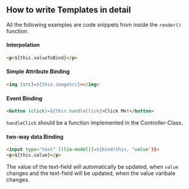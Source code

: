 ## How to write Templates in detail

All the following examples are code snippets from inside the `render()` function.

#### Interpolation

```html
<p>${this.valueToBind}</p>
```

#### Simple Attribute Binding
```html
<img [src]=${this.imageSrc}></img>
```

#### Event Binding
```html
<button (click)=${this.handleClick}>Click Me!</button>
```
`handleClick` should be a function implemented in the Controller-Class.

#### two-way data Binding
```html
<input type="text" [(lio-model)]=${bind(this, 'value')}>
<p>${this.value}</p>
```
The value of the text-field will automatically be updated, when `value` changes and the text-field will be updated, when the value varibale changes.
